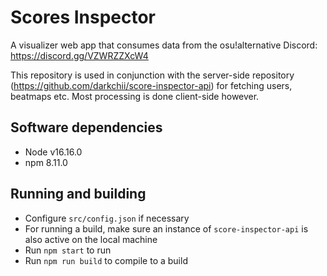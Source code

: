 # Scores Inspector

A visualizer web app that consumes data from the osu!alternative Discord: https://discord.gg/VZWRZZXcW4

This repository is used in conjunction with the server-side repository (https://github.com/darkchii/score-inspector-api) for fetching users, beatmaps etc.
Most processing is done client-side however.

## Software dependencies
- Node v16.16.0
- npm 8.11.0

## Running and building
- Configure `src/config.json` if necessary
- For running a build, make sure an instance of `score-inspector-api` is also active on the local machine
- Run `npm start` to run
- Run `npm run build` to compile to a build
